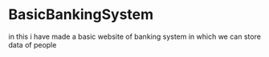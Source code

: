 # BasicBankingSystem
in this i have made a basic website of banking system in which we can store data of people

